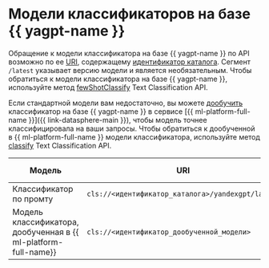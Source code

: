 # Модели классификаторов на базе {{ yagpt-name }}

Обращение к модели классификатора на базе {{ yagpt-name }} по API возможно по ее [URI](https://ru.wikipedia.org/wiki/URI), содержащему [идентификатор каталога](../../../resource-manager/operations/folder/get-id.md). Сегмент `/latest` указывает версию модели и является необязательным. Чтобы обратиться к модели классификатора на базе {{ yagpt-name }}, используйте метод [fewShotClassify](../../text-classification/api-ref/TextClassification/fewShotClassify.md) Text Classification API.

Если стандартной модели вам недостаточно, вы можете [дообучить](../../../datasphere/concepts/models/foundation-models.md#classifier-training) классификатор на базе {{ yagpt-name }} в сервисе [{{ ml-platform-full-name }}]({{ link-datasphere-main }}), чтобы модель точнее классифицировала на ваши запросы. Чтобы обратиться к дообученной в {{ ml-platform-full-name }} модели классификатора, используйте метод [classify](../../text-classification/api-ref/TextClassification/classify.md) Text Classification API.

| Модель | URI | Режим работы |
|---|---|---|
| Классификатор по промту | `cls://<идентификатор_каталога>/yandexgpt/latest` | Синхронный |
| Модель классификатора, дообученная в {{ ml-platform-full-name}} | `cls://<идентификатор_дообученной_модели>` | Синхронный |